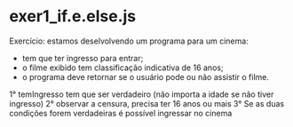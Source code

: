 # exer1_if.e.else.js

Exercício: estamos deselvolvendo um programa para um cinema:
- tem que ter ingresso para entrar;
- o filme exibido tem classificação indicativa de 16 anos;
- o programa deve retornar se o usuário pode ou não assistir o filme.

1° temIngresso tem que ser verdadeiro (não importa a idade se não tiver ingresso)
2° observar a censura, precisa ter 16 anos ou mais
3° Se as duas condições forem verdadeiras é possível ingressar no cinema
